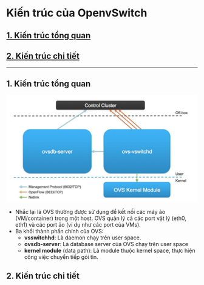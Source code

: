 # Kiến trúc của OpenvSwitch

## [1. Kiến trúc tổng quan](#general)
## [2. Kiến trúc chi tiết](#detail)
---
## <a name="general"></a> 1. Kiến trúc tổng quan
![](images/2-OVS-Architecture/ovs_arch.jpg)
- Nhắc lại là OVS thường được sử dụng để kết nối các máy ảo (VM/container) trong một host. OVS quản lý cả các port vật lý (eth0, eth1) và các port ảo (ví dụ như các port của VMs).
- Ba khối thành phần chính của OVS:
	- __vsswitchhd__: Là daemon chạy trên user space.
	- __ovsdb-server__: Là database server của OVS chạy trên user space
	- __kernel module__ (data path): Là module thuộc kernel space, thực hiện công việc chuyển tiếp gói tin.		

## <a name="detail"></a> 2. Kiến trúc chi tiết
